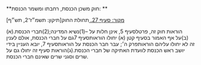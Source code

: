 **חוק משכן הכנסת, רחבתו ומשמר הכנסת: **

[מקור: סעיף 27. ](https://he.wikisource.org/wiki/%D7%97%D7%95%D7%A7-%D7%99%D7%A1%D7%95%D7%93:_%D7%94%D7%9B%D7%A0%D7%A1%D7%AA#%D7%A1%D7%A2%D7%99%D7%A3_27)
תחולת החוק[תיקון: תשמ״ז־2, תש״ף]

(א)הוראות חוק זה, פרטלסעיף 5, אינן חלות על –(1)נשיא המדינה;(2)חברי הכנסת.(ב)על אף האמור בסעיף קטן (א) יחולו הוראותסעיף 7גם על חברי הכנסת, אולם לענין זה לא יחולו עליהם הוראותפרק ה׳; עבר חבר הכנסת על הוראותסעיף 7, יובא העניין בידי יושב ראש הכנסת לוועדת האתיקה של חברי הכנסת.(ג)הוראות סעיף זה יחולו גם על שרים וסגני שרים שאינם חברי הכנסת.